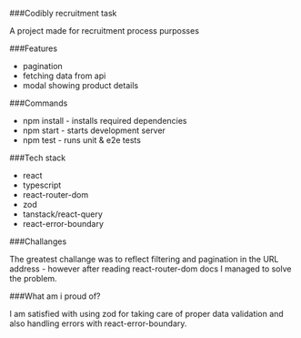 ###Codibly recruitment task

A project made for recruitment process purposses

###Features

- pagination
- fetching data from api
- modal showing product details

###Commands

- npm install - installs required dependencies
- npm start - starts development server
- npm test - runs unit & e2e tests

###Tech stack

- react
- typescript
- react-router-dom
- zod
- tanstack/react-query
- react-error-boundary

###Challanges

The greatest challange was to reflect filtering and pagination in the URL address - however after reading react-router-dom docs I managed to solve the problem.

###What am i proud of?

I am satisfied with using zod for taking care of proper data validation and also handling errors with react-error-boundary.
